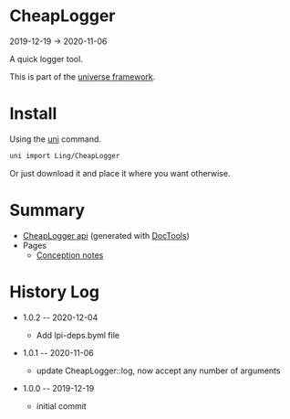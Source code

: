 CheapLogger
===========
2019-12-19 -> 2020-11-06



A quick logger tool.


This is part of the [universe framework](https://github.com/karayabin/universe-snapshot).


Install
==========
Using the [uni](https://github.com/lingtalfi/universe-naive-importer) command.
```bash
uni import Ling/CheapLogger
```

Or just download it and place it where you want otherwise.






Summary
===========
- [CheapLogger api](https://github.com/lingtalfi/CheapLogger/blob/master/doc/api/Ling/CheapLogger.md) (generated with [DocTools](https://github.com/lingtalfi/DocTools))
- Pages
    - [Conception notes](https://github.com/lingtalfi/CheapLogger/blob/master/doc/pages/conception-notes.md)






History Log
=============

- 1.0.2 -- 2020-12-04

    - Add lpi-deps.byml file

- 1.0.1 -- 2020-11-06

    - update CheapLogger::log, now accept any number of arguments
    
- 1.0.0 -- 2019-12-19

    - initial commit